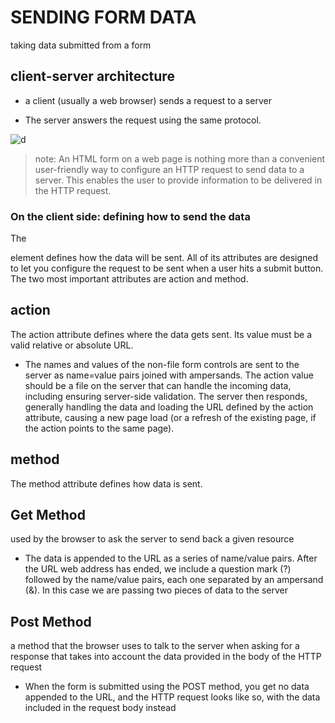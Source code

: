 # SENDING FORM DATA

taking data submitted from a form 

## client-server architecture 

- a client (usually a web browser) sends a request to a server 

 - The server answers the request using the same protocol.

 ![d](https://developer.mozilla.org/en-US/docs/Learn/Forms/Sending_and_retrieving_form_data/client-server.png)


 > note: An HTML form on a web page is nothing more than a convenient user-friendly way to configure an HTTP request to send data to a server. This enables the user to provide information to be delivered in the HTTP request.


### On the client side: defining how to send the data

The <form> element defines how the data will be sent. All of its attributes are designed to let you configure the request to be sent when a user hits a submit button. The two most important attributes are action and method.

## action 
The action attribute defines where the data gets sent. Its value must be a valid relative or absolute URL.

- The names and values of the non-file form controls are sent to the server as name=value pairs joined with ampersands. The action value should be a file on the server that can handle the incoming data, including ensuring server-side validation. The server then responds, generally handling the data and loading the URL defined by the action attribute, causing a new page load (or a refresh of the existing page, if the action points to the same page).

## method 

The method attribute defines how data is sent.

## Get Method 
 used by the browser to ask the server to send back a given resource

- The data is appended to the URL as a series of name/value pairs. After the URL web address has ended, we include a question mark (?) followed by the name/value pairs, each one separated by an ampersand (&). In this case we are passing two pieces of data to the server


## Post Method 
a method that the browser uses to talk to the server when asking for a response that takes into account the data provided in the body of the HTTP request



- When the form is submitted using the POST method, you get no data appended to the URL, and the HTTP request looks like so, with the data included in the request body instead


